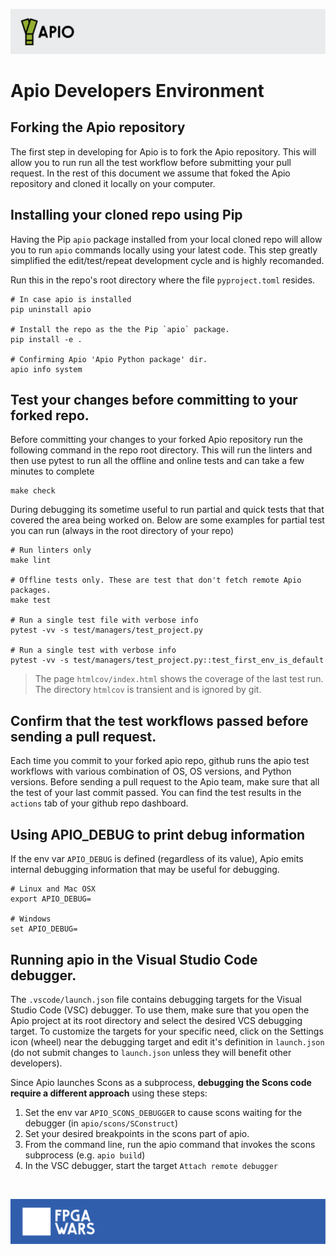 ![](assets/apio-banner.svg)

# Apio Developers Environment

## Forking the Apio repository
The first step in developing for Apio is to fork the Apio repository. This will allow you to run run all the test workflow before submitting your pull request.  In the rest of this document we assume that foked the Apio repository and cloned it locally on your computer.

## Installing your cloned repo using Pip

Having the Pip `apio` package installed from your local cloned repo will allow you to run `apio` commands locally using your latest code. This step greatly simplified the edit/test/repeat development cycle and is highly recomanded.

Run this in the repo's root directory where the file `pyproject.toml` resides.
```
# In case apio is installed
pip uninstall apio

# Install the repo as the the Pip `apio` package.
pip install -e .

# Confirming Apio 'Apio Python package' dir.
apio info system
```

## Test your changes before committing to your forked repo.
Before committing your changes to your forked Apio repository run the following command in the repo root directory.  This will run the linters and then use pytest to run all the offline and online tests and can take a few minutes to complete

```shell
make check
```

During debugging its sometime useful to run partial and quick tests that that covered the area being worked on. Below are some examples for partial test you can run (always in the root directory of your repo)   

```shell
# Run linters only
make lint

# Offline tests only. These are test that don't fetch remote Apio packages.
make test

# Run a single test file with verbose info
pytest -vv -s test/managers/test_project.py

# Run a single test with verbose info
pytest -vv -s test/managers/test_project.py::test_first_env_is_default
```

> The page `htmlcov/index.html` shows the coverage of the last test run. The directory `htmlcov` is transient and is ignored by git.

## Confirm that the test workflows passed before sending a pull request.

Each time you commit to your forked apio repo, github runs the apio test workflows with various combination of OS, OS versions, and Python versions. Before sending a pull request to the Apio team, make sure that all the test of your last commit passed. You can find the test results in the `actions` tab of your github repo dashboard.

## Using APIO_DEBUG to print debug information

If the env var `APIO_DEBUG` is defined (regardless of its value), Apio emits internal debugging information that may be useful for debugging.

```
# Linux and Mac OSX
export APIO_DEBUG=

# Windows
set APIO_DEBUG=
```




## Running apio in the Visual Studio Code debugger.

The `.vscode/launch.json` file contains debugging targets for the Visual Studio Code (VSC) debugger. To use them, make sure that you open the Apio project at its root directory and select the desired VCS debugging target. To customize the targets for your specific need, click on the Settings icon (wheel) near the debugging target and edit it's definition in `launch.json` (do not submit changes to `launch.json` unless they will benefit other developers).

Since Apio launches Scons as a subprocess, **debugging the Scons code require a different approach** using these steps:

1. Set the env var `APIO_SCONS_DEBUGGER` to cause scons waiting for the debugger (in `apio/scons/SConstruct`)
2. Set your desired breakpoints in the scons part of apio.
3. From the command line, run the apio command that invokes the scons subprocess (e.g. `apio build`)
4. In the VSC debugger, start the target `Attach remote debugger`

<br>

![](assets/fpgawars-banner.svg)